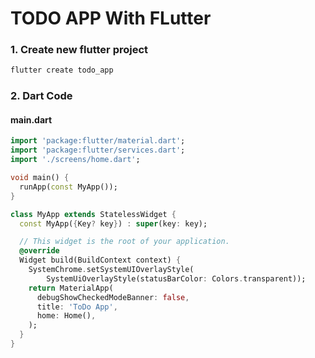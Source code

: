 # TODO APP With FLutter
### 1. Create new flutter project
```bash
flutter create todo_app
```

### 2. Dart Code 
#### main.dart
```dart
import 'package:flutter/material.dart';
import 'package:flutter/services.dart';
import './screens/home.dart';

void main() {
  runApp(const MyApp());
}

class MyApp extends StatelessWidget {
  const MyApp({Key? key}) : super(key: key);

  // This widget is the root of your application.
  @override
  Widget build(BuildContext context) {
    SystemChrome.setSystemUIOverlayStyle(
        SystemUiOverlayStyle(statusBarColor: Colors.transparent));
    return MaterialApp(
      debugShowCheckedModeBanner: false,
      title: 'ToDo App',
      home: Home(),
    );
  }
}

```
